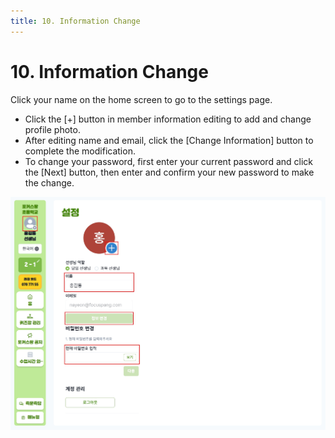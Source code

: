 ```yaml
---
title: 10. Information Change
---
```


# 10. Information Change

Click your name on the home screen to go to the settings page.

- Click the [+] button in member information editing to add and change profile photo.
- After editing name and email, click the [Change Information] button to complete the modification.
- To change your password, first enter your current password and click the [Next] button, then enter and confirm your new password to make the change.

![](/img/kr/elementary/teacher/10-01.jpg)
